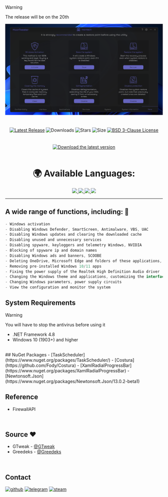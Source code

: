 > [!WARNING]  
> The release will be on the 20th

<div align="center">
<img src="https://github.com/XMontech1337X/MoonTweaker/blob/main/.github/Preview-en.png"/><br/><br/>
 
<div align="center" style="margin: 20px 0; text-align: center;">
 
[![Latest Release](https://img.shields.io/github/v/release/XMontech1337X/MoonTweaker?style=for-the-badge&color=179962)](https://github.com/Greedeks/GTweak/releases/latest)
![Downloads](https://img.shields.io/github/downloads/XMontech1337X/MoonTweaker/total.svg?style=for-the-badge&color=1982a5)
![Stars](https://img.shields.io/github/stars/XMontech1337X/MoonTweaker?style=for-the-badge&color=179962)
![Size](https://img.shields.io/github/repo-size/XMontech1337X/MoonTweaker?style=for-the-badge&color=1982a5)
[![BSD 3-Clause License](https://img.shields.io/badge/License-BSD%203--Clause-yellow.svg?style=for-the-badge&color=179962)](https://github.com/XMontech1337X/MoonTweaker/blob/main/LICENSE)
</div>

<br/><a href="https://github.com/XMontech1337X/MoonTweaker/releases/latest/download/MoonTweaker.exe"><img src="https://github.com/user-attachments/assets/0c2f2947-6d63-46b3-9933-8e72a8b45ed3" width="260" height="68" alt="Download the latest version"></a><br/><br/>

<!-- language --> 
<div align="center">
  <h1>🌍 Available Languages:</h1>
  <a href="https://github.com/XMontech1337X/MoonTweaker/blob/main/README.md">
    <img src="https://hatscripts.github.io/circle-flags/flags/us.svg" width="40">
  </a>
  <a href="https://github.com/XMontech1337X/MoonTweaker/blob/main/README-ko.md">
    <img src="https://hatscripts.github.io/circle-flags/flags/kr.svg" width="40">
  </a>
  <a href="https://github.com/XMontech1337X/MoonTweaker/blob/main/README-ru.md">
    <img src="https://hatscripts.github.io/circle-flags/flags/ru.svg" width="40">
  </a>
  <a href="https://github.com/XMontech1337X/MoonTweaker/blob/main/README-uk.md">
    <img src="https://hatscripts.github.io/circle-flags/flags/ua.svg" width="40">
  </a>
</div>
</div>

---
<h2> A wide range of functions, including: 🔩</h2>

```c#
- Windows activation
- Disabling Windows Defender, SmartScreen, Antimalware, VBS, UAC 
- Disabling Windows updates and clearing the downloaded cache
- Disabling unused and unnecessary services 
- Disabling spyware, keyloggers and telemetry Windows, NVIDIA
- Blocking of spyware ip and domain names
- Disabling Windows ads and banners, SCOOBE
- Deleting OneDrive, Microsoft Edge and folders of these applications, Cortana, widgets
- Removing pre-installed Windows 10/11 apps
- Fixing the power supply of the Realtek High Definition Audio driver
- Changing the Windows theme and applications, customizing the interface
- Changing Windows parameters, power supply circuits
- View the configuration and monitor the system
```
## System Requirements
> [!WARNING]  
> You will have to stop the antivirus before using it

- .NET Framework 4.8
- Windows 10 (1903+) and higher 

</br>
## NuGet Packages
- [TaskScheduler](https://www.nuget.org/packages/TaskScheduler/)
- [Costura](https://github.com/Fody/Costura)
- [XamlRadialProgressBar](https://www.nuget.org/packages/XamlRadialProgressBar)
- [Newtonsoft.Json](https://www.nuget.org/packages/Newtonsoft.Json/13.0.2-beta1)

## Reference
- FirewallAPI

</br>

## Source ❤️ 
- GTweak - [@GTweak](https://github.com/Greedeks/GTweak)
- Greedeks - [@Greedeks](https://github.com/Greedeks)

</br>

## Contact
[![github](https://img.shields.io/badge/Github-gray?style=for-the-badge&logo=github&logoColor=white)](https://github.com/XMontech1337X)
[![telegram](https://img.shields.io/badge/Telegram-1DA1F2?style=for-the-badge&logo=telegram&logoColor=white)](https://t.me/XMontech1337X)
[![steam](https://img.shields.io/badge/STEAM-042430?style=for-the-badge&logo=steam&logoColor=white)](https://steamcommunity.com/id/XMontech1337X)
